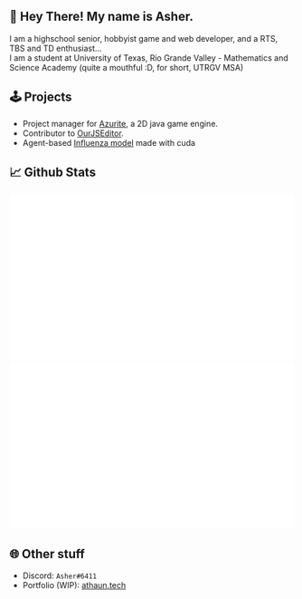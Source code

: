 ## 👋 Hey There! My name is Asher.
I am a highschool senior, hobbyist game and web developer, and a RTS, TBS and TD enthusiast... <br>
I am a student at University of Texas, Rio Grande Valley - Mathematics and Science Academy (quite a mouthful :D, for short, UTRGV MSA)

## 🕹 Projects
* Project manager for [Azurite](https://github.com/Games-With-Gabe-Community/Azurite), a 2D java game engine.
* Contributor to [OurJSEditor](https://github.com/OurJSEditor/OurJSEditor).
* Agent-based [Influenza model](https://github.com/athaun/Cuda-influenza-model) made with cuda

## 📈 Github Stats
![](generated/overview.svg)
![](generated/languages.svg)

## 🌐 Other stuff
* Discord: `Asher#6411`
* Portfolio (WIP): [athaun.tech](https://athaun.tech)
